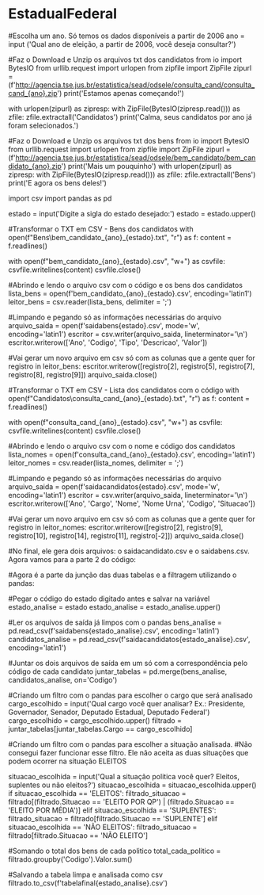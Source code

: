 # EstadualFederal
#Escolha um ano. Só temos os dados disponíveis a partir de 2006
ano = input ('Qual ano de eleição, a partir de 2006, você deseja consultar?')

#Faz o Download e Unzip os arquivos txt dos candidatos
from io import BytesIO
from urllib.request import urlopen
from zipfile import ZipFile
zipurl = (f'http://agencia.tse.jus.br/estatistica/sead/odsele/consulta_cand/consulta_cand_{ano}.zip')
print('Estamos apenas começando!')

with urlopen(zipurl) as zipresp:
    with ZipFile(BytesIO(zipresp.read())) as zfile:
        zfile.extractall('Candidatos')
print('Calma, seus candidatos por ano já foram selecionados.')

#Faz o Download e Unzip os arquivos txt dos bens
from io import BytesIO
from urllib.request import urlopen
from zipfile import ZipFile
zipurl = (f'http://agencia.tse.jus.br/estatistica/sead/odsele/bem_candidato/bem_candidato_{ano}.zip')
print('Mais um pouquinho')
with urlopen(zipurl) as zipresp:
    with ZipFile(BytesIO(zipresp.read())) as zfile:
        zfile.extractall('Bens')
print('E agora os bens deles!')

import csv
import pandas as pd


estado = input('Digite a sigla do estado desejado:')
estado = estado.upper()

#Transformar o TXT em CSV - Bens dos candidatos
with open(f"Bens\\bem_candidato_{ano}_{estado}.txt", "r") as f:
    content = f.readlines()

with open(f"bem_candidato_{ano}_{estado}.csv", "w+") as csvfile:
    csvfile.writelines(content)
csvfile.close()  

#Abrindo e lendo o arquivo csv com o código e os bens dos candidatos
lista_bens = open(f'bem_candidato_{ano}_{estado}.csv', encoding='latin1')
leitor_bens = csv.reader(lista_bens, delimiter = ';')


#Limpando e pegando só as informações necessárias do arquivo
arquivo_saida = open(f'saidabens{estado}.csv', mode='w', encoding='latin1')
escritor =  csv.writer(arquivo_saida, lineterminator='\n')
escritor.writerow(['Ano', 'Codigo', 'Tipo', 'Descricao', 'Valor'])

#Vai gerar um novo arquivo em csv só com as colunas que a gente quer
for registro in leitor_bens:
    escritor.writerow([registro[2], registro[5], registro[7], registro[8], registro[9]])
arquivo_saida.close()



#Transformar o TXT em CSV - Lista dos candidatos com o código
with open(f"Candidatos\\consulta_cand_{ano}_{estado}.txt", "r") as f:
    content = f.readlines()

with open(f"consulta_cand_{ano}_{estado}.csv", "w+") as csvfile:
    csvfile.writelines(content)
csvfile.close()    

#Abrindo e lendo o arquivo csv com o nome e código dos candidatos
lista_nomes = open(f'consulta_cand_{ano}_{estado}.csv', encoding='latin1')
leitor_nomes = csv.reader(lista_nomes, delimiter = ';')



#Limpando e pegando só as informações necessárias do arquivo
arquivo_saida = open(f'saidacandidatos{estado}.csv', mode='w', encoding='latin1')
escritor = csv.writer(arquivo_saida, lineterminator='\n')
escritor.writerow(['Ano', 'Cargo', 'Nome', 'Nome Urna', 'Codigo', 'Situacao'])

#Vai gerar um novo arquivo em csv só com as colunas que a gente quer
for registro in leitor_nomes:
    escritor.writerow([registro[2], registro[9], registro[10], registro[14], registro[11], registro[-2]])
arquivo_saida.close()

#No final, ele gera dois arquivos: o saidacandidato.csv e o saidabens.csv. Agora vamos para a parte 2 do código:

#Agora é a parte da junção das duas tabelas e a filtragem utilizando o pandas:

#Pegar o código do estado digitado antes e salvar na variável
estado_analise = estado
estado_analise = estado_analise.upper()


#Ler os arquivos de saída já limpos com o pandas
bens_analise = pd.read_csv(f'saidabens{estado_analise}.csv', encoding='latin1')
candidatos_analise = pd.read_csv(f'saidacandidatos{estado_analise}.csv', encoding='latin1')

#Juntar os dois arquivos de saída em um só com a correspondência pelo código de cada candidato
juntar_tabelas = pd.merge(bens_analise, candidatos_analise, on='Codigo')

#Criando um filtro com o pandas para escolher o cargo que será analisado
cargo_escolhido = input('Qual cargo você quer analisar? Ex.: Presidente, Governador, Senador, Deputado Estadual, Deputado Federal')
cargo_escolhido = cargo_escolhido.upper()
filtrado = juntar_tabelas[juntar_tabelas.Cargo == cargo_escolhido]



#Criando um filtro com o pandas para escolher a situação analisada.
#Não consegui fazer funcionar esse filtro. Ele não aceita as duas situações que podem ocorrer na situação ELEITOS

situacao_escolhida = input('Qual a situação politica você quer? Eleitos, suplentes ou não eleitos?')
situacao_escolhida = situacao_escolhida.upper()
if situacao_escolhida == 'ELEITOS':
    filtrado_situacao = filtrado[(filtrado.Situacao == 'ELEITO POR QP') | (filtrado.Situacao == 'ELEITO POR MÉDIA')]
elif situacao_escolhida == 'SUPLENTES':
    filtrado_situacao = filtrado[filtrado.Situacao == 'SUPLENTE']
elif situacao_escolhida == 'NÃO ELEITOS':
    filtrado_situacao = filtrado[filtrado.Situacao == 'NÃO ELEITO']


#Somando o total dos bens de cada politico
total_cada_politico = filtrado.groupby('Codigo').Valor.sum()


#Salvando a tabela limpa e analisada como csv
filtrado.to_csv(f'tabelafinal{estado_analise}.csv')
